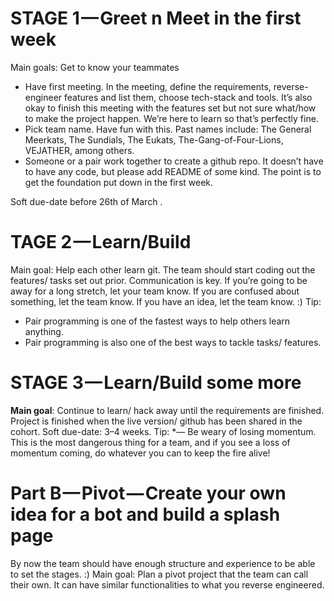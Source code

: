 # STAGE 1 — Greet n Meet in the first week

Main goals:
Get to know your teammates
* Have first meeting. In the meeting, define the requirements, reverse-engineer features and list them, choose tech-stack and tools. It’s also okay to finish this meeting with the features set but not sure what/how to make the project happen. We’re here to learn so that’s perfectly fine.
* Pick team name. Have fun with this. Past names include: The General Meerkats, The Sundials, The Eukats, The-Gang-of-Four-Lions, VEJATHER, among others.
* Someone or a pair work together to create a github repo. It doesn’t have to have any code, but please add README of some kind. The point is to get the foundation put down in the first week.

Soft due-date before 26th of March .

# TAGE 2 — Learn/Build
Main goal:
Help each other learn git.
The team should start coding out the features/ tasks set out prior.
Communication is key. If you’re going to be away for a long stretch, let your team know. If you are confused about something, let the team know. If you have an idea, let the team know. :)
Tip:
* Pair programming is one of the fastest ways to help others learn anything.
* Pair programming is also one of the best ways to tackle tasks/ features.

# STAGE 3 — Learn/Build some more
**Main goal**:
Continue to learn/ hack away until the requirements are finished.
Project is finished when the live version/ github has been shared in the cohort.
Soft due-date: 3–4 weeks.
Tip:
*— Be weary of losing momentum. This is the most dangerous thing for a team, and if you see a loss of momentum coming, do whatever you can to keep the fire alive!

# Part B — Pivot — Create your own idea for a bot and build a splash page
By now the team should have enough structure and experience to be able to set the stages. :)
Main goal: Plan a pivot project that the team can call their own. It can have similar functionalities to what you reverse engineered.

